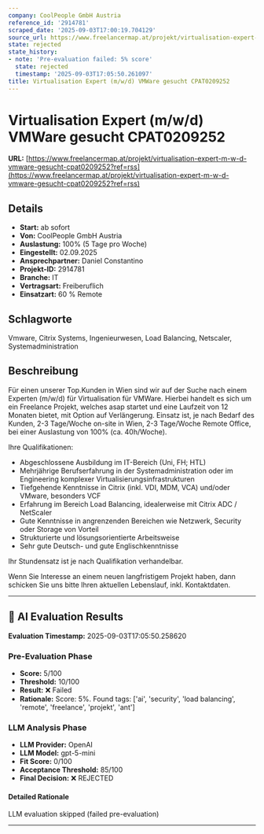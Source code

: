 ```yaml
---
company: CoolPeople GmbH Austria
reference_id: '2914781'
scraped_date: '2025-09-03T17:00:19.704129'
source_url: https://www.freelancermap.at/projekt/virtualisation-expert-m-w-d-vmware-gesucht-cpat0209252?ref=rss
state: rejected
state_history:
- note: 'Pre-evaluation failed: 5% score'
  state: rejected
  timestamp: '2025-09-03T17:05:50.261097'
title: Virtualisation Expert (m/w/d) VMWare gesucht CPAT0209252
---
```



# Virtualisation Expert (m/w/d) VMWare gesucht CPAT0209252
**URL:** [https://www.freelancermap.at/projekt/virtualisation-expert-m-w-d-vmware-gesucht-cpat0209252?ref=rss](https://www.freelancermap.at/projekt/virtualisation-expert-m-w-d-vmware-gesucht-cpat0209252?ref=rss)
## Details
- **Start:** ab sofort
- **Von:** CoolPeople GmbH Austria
- **Auslastung:** 100% (5 Tage pro Woche)
- **Eingestellt:** 02.09.2025
- **Ansprechpartner:** Daniel Constantino
- **Projekt-ID:** 2914781
- **Branche:** IT
- **Vertragsart:** Freiberuflich
- **Einsatzart:** 60
                                                % Remote

## Schlagworte
Vmware, Citrix Systems, Ingenieurwesen, Load Balancing, Netscaler, Systemadministration

## Beschreibung
Für einen unserer Top.Kunden in Wien sind wir auf der Suche nach einem Experten (m/w/d) für Virtualisation für VMWare.
Hierbei handelt es sich um ein Freelance Projekt, welches asap startet und eine Laufzeit von 12 Monaten bietet, mit Option auf Verlängerung.
Einsatz ist, je nach Bedarf des Kunden, 2-3 Tage/Woche on-site in Wien, 2-3 Tage/Woche Remote Office, bei einer Auslastung von 100% (ca. 40h/Woche).

Ihre Qualifikationen:
- Abgeschlossene Ausbildung im IT-Bereich (Uni, FH; HTL)
- Mehrjährige Berufserfahrung in der Systemadministration
oder im Engineering komplexer Virtualisierungsinfrastrukturen
- Tiefgehende Kenntnisse in Citrix (inkl. VDI, MDM, VCA)
und/oder VMware, besonders VCF
- Erfahrung im Bereich Load Balancing, idealerweise mit Citrix
ADC / NetScaler
- Gute Kenntnisse in angrenzenden Bereichen wie Netzwerk,
Security oder Storage von Vorteil
- Strukturierte und lösungsorientierte Arbeitsweise
- Sehr gute Deutsch- und gute Englischkenntnisse

Ihr Stundensatz ist je nach Qualifikation verhandelbar.

Wenn Sie Interesse an einem neuen langfristigem Projekt haben, dann schicken Sie uns bitte Ihren aktuellen Lebenslauf, inkl. Kontaktdaten.

---

## 🤖 AI Evaluation Results

**Evaluation Timestamp:** 2025-09-03T17:05:50.258620

### Pre-Evaluation Phase
- **Score:** 5/100
- **Threshold:** 10/100
- **Result:** ❌ Failed
- **Rationale:** Score: 5%. Found tags: ['ai', 'security', 'load balancing', 'remote', 'freelance', 'projekt', 'ant']

### LLM Analysis Phase
- **LLM Provider:** OpenAI
- **LLM Model:** gpt-5-mini
- **Fit Score:** 0/100
- **Acceptance Threshold:** 85/100
- **Final Decision:** ❌ REJECTED

#### Detailed Rationale
LLM evaluation skipped (failed pre-evaluation)

---
